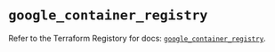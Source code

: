 # `google_container_registry`

Refer to the Terraform Registory for docs: [`google_container_registry`](https://registry.terraform.io/providers/hashicorp/google/4.68.0/docs/resources/container_registry).
